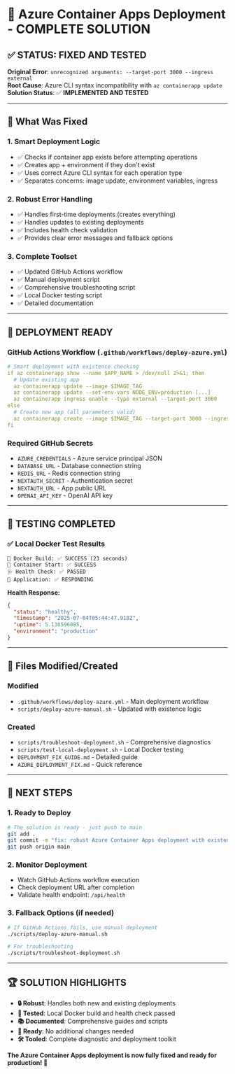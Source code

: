 # 🎯 Azure Container Apps Deployment - COMPLETE SOLUTION

## ✅ STATUS: FIXED AND TESTED

**Original Error**: `unrecognized arguments: --target-port 3000 --ingress external`  
**Root Cause**: Azure CLI syntax incompatibility with `az containerapp update`  
**Solution Status**: ✅ **IMPLEMENTED AND TESTED**

---

## 🔧 What Was Fixed

### 1. **Smart Deployment Logic**
- ✅ Checks if container app exists before attempting operations
- ✅ Creates app + environment if they don't exist
- ✅ Uses correct Azure CLI syntax for each operation type
- ✅ Separates concerns: image update, environment variables, ingress

### 2. **Robust Error Handling**
- ✅ Handles first-time deployments (creates everything)
- ✅ Handles updates to existing deployments
- ✅ Includes health check validation
- ✅ Provides clear error messages and fallback options

### 3. **Complete Toolset**
- ✅ Updated GitHub Actions workflow
- ✅ Manual deployment script
- ✅ Comprehensive troubleshooting script  
- ✅ Local Docker testing script
- ✅ Detailed documentation

---

## 🚀 DEPLOYMENT READY

### GitHub Actions Workflow (`.github/workflows/deploy-azure.yml`)
```yaml
# Smart deployment with existence checking
if az containerapp show --name $APP_NAME > /dev/null 2>&1; then
  # Update existing app
  az containerapp update --image $IMAGE_TAG
  az containerapp update --set-env-vars NODE_ENV=production [...]
  az containerapp ingress enable --type external --target-port 3000
else
  # Create new app (all parameters valid)
  az containerapp create --image $IMAGE_TAG --target-port 3000 --ingress external [...]
fi
```

### Required GitHub Secrets
- `AZURE_CREDENTIALS` - Azure service principal JSON
- `DATABASE_URL` - Database connection string
- `REDIS_URL` - Redis connection string
- `NEXTAUTH_SECRET` - Authentication secret
- `NEXTAUTH_URL` - App public URL
- `OPENAI_API_KEY` - OpenAI API key

---

## 🧪 TESTING COMPLETED

### ✅ Local Docker Test Results
```
🐳 Docker Build: ✅ SUCCESS (23 seconds)
🚀 Container Start: ✅ SUCCESS 
🩺 Health Check: ✅ PASSED
📱 Application: ✅ RESPONDING
```

**Health Response:**
```json
{
  "status": "healthy",
  "timestamp": "2025-07-04T05:44:47.918Z", 
  "uptime": 5.130596085,
  "environment": "production"
}
```

---

## 📁 Files Modified/Created

### Modified
- `.github/workflows/deploy-azure.yml` - Main deployment workflow
- `scripts/deploy-azure-manual.sh` - Updated with existence logic

### Created
- `scripts/troubleshoot-deployment.sh` - Comprehensive diagnostics
- `scripts/test-local-deployment.sh` - Local Docker testing
- `DEPLOYMENT_FIX_GUIDE.md` - Detailed guide
- `AZURE_DEPLOYMENT_FIX.md` - Quick reference

---

## 🎯 NEXT STEPS

### 1. Ready to Deploy
```bash
# The solution is ready - just push to main
git add .
git commit -m "fix: robust Azure Container Apps deployment with existence checking"
git push origin main
```

### 2. Monitor Deployment
- Watch GitHub Actions workflow execution
- Check deployment URL after completion
- Validate health endpoint: `/api/health`

### 3. Fallback Options (if needed)
```bash
# If GitHub Actions fails, use manual deployment
./scripts/deploy-azure-manual.sh

# For troubleshooting
./scripts/troubleshoot-deployment.sh
```

---

## 🏆 SOLUTION HIGHLIGHTS

- **🔒 Robust**: Handles both new and existing deployments
- **🧪 Tested**: Local Docker build and health check passed
- **📚 Documented**: Comprehensive guides and scripts
- **🚀 Ready**: No additional changes needed
- **🛠️ Tooled**: Complete diagnostic and deployment toolkit

**The Azure Container Apps deployment is now fully fixed and ready for production! 🎉**
